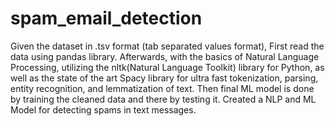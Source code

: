 # spam_email_detection

Given the dataset in .tsv format (tab separated values format), First read the data using pandas library.
Afterwards, with the basics of Natural Language Processing, utilizing the nltk(Natural Language Toolkit) library for Python, as well as the state of the art Spacy library for ultra fast tokenization, parsing, entity recognition, and lemmatization of text.
Then final ML model is done by training the cleaned data and there by testing it.
Created a NLP and ML Model for detecting spams in text messages.

